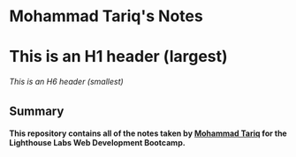 # Mohammad Tariq's Notes
# This is an H1 header (largest)
###### This is an H6 header (smallest)

## Summary

#### This repository contains all of the notes taken by [Mohammad Tariq](https://github.com/MT91-dev) for the Lighthouse Labs Web Development Bootcamp.